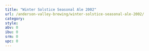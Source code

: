 ```yaml
---
title: "Winter Solstice Seasonal Ale 2002"
url: /anderson-valley-brewing/winter-solstice-seasonal-ale-2002/
category: 
style: 
abv: 0
ibu: 0
srm: 0
upc: 0
---
```


